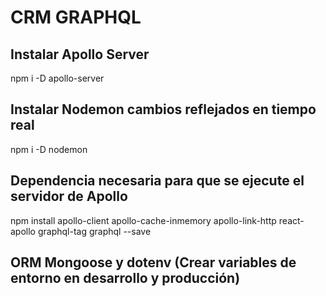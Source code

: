 # CRM GRAPHQL

## Instalar Apollo Server
npm i -D apollo-server
## Instalar Nodemon cambios reflejados en tiempo real
npm i -D nodemon
## Dependencia necesaria para que se ejecute el servidor de Apollo
npm install apollo-client apollo-cache-inmemory apollo-link-http react-apollo graphql-tag graphql --save
## ORM Mongoose y dotenv (Crear variables de entorno en desarrollo y producción) 